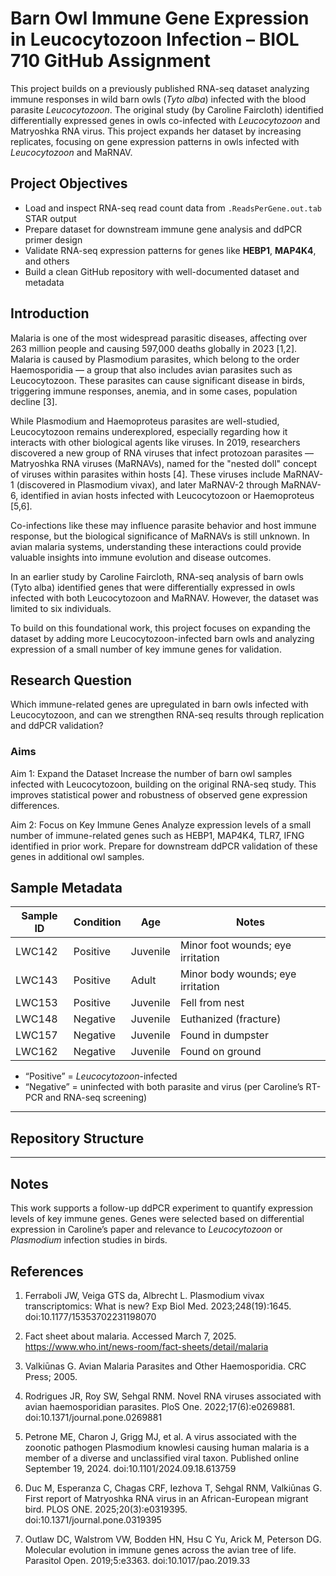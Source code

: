 # Barn Owl Immune Gene Expression in Leucocytozoon Infection – BIOL 710 GitHub Assignment

This project builds on a previously published RNA-seq dataset analyzing immune responses in wild barn owls (*Tyto alba*) infected with the blood parasite *Leucocytozoon*. The original study (by Caroline Faircloth) identified differentially expressed genes in owls co-infected with *Leucocytozoon* and Matryoshka RNA virus. This project expands her dataset by increasing replicates, focusing on gene expression patterns in owls infected with *Leucocytozoon* and MaRNAV.

## Project Objectives

- Load and inspect RNA-seq read count data from `.ReadsPerGene.out.tab` STAR output
- Prepare dataset for downstream immune gene analysis and ddPCR primer design
- Validate RNA-seq expression patterns for genes like **HEBP1**, **MAP4K4**, and others
- Build a clean GitHub repository with well-documented dataset and metadata

## Introduction

Malaria is one of the most widespread parasitic diseases, affecting over 263 million people and causing 597,000 deaths globally in 2023 [1,2]. Malaria is caused by Plasmodium parasites, which belong to the order Haemosporidia — a group that also includes avian parasites such as Leucocytozoon. These parasites can cause significant disease in birds, triggering immune responses, anemia, and in some cases, population decline [3].

While Plasmodium and Haemoproteus parasites are well-studied, Leucocytozoon remains underexplored, especially regarding how it interacts with other biological agents like viruses. In 2019, researchers discovered a new group of RNA viruses that infect protozoan parasites — Matryoshka RNA viruses (MaRNAVs), named for the "nested doll" concept of viruses within parasites within hosts [4]. These viruses include MaRNAV-1 (discovered in Plasmodium vivax), and later MaRNAV-2 through MaRNAV-6, identified in avian hosts infected with Leucocytozoon or Haemoproteus [5,6].

Co-infections like these may influence parasite behavior and host immune response, but the biological significance of MaRNAVs is still unknown. In avian malaria systems, understanding these interactions could provide valuable insights into immune evolution and disease outcomes.

In an earlier study by Caroline Faircloth, RNA-seq analysis of barn owls (Tyto alba) identified genes that were differentially expressed in owls infected with both Leucocytozoon and MaRNAV. However, the dataset was limited to six individuals.

To build on this foundational work, this project focuses on expanding the dataset by adding more Leucocytozoon-infected barn owls and analyzing expression of a small number of key immune genes for validation.

## Research Question

Which immune-related genes are upregulated in barn owls infected with Leucocytozoon, and can we strengthen RNA-seq results through replication and ddPCR validation?

### Aims

Aim 1: Expand the Dataset
Increase the number of barn owl samples infected with Leucocytozoon, building on the original RNA-seq study. This improves statistical power and robustness of observed gene expression differences.

Aim 2: Focus on Key Immune Genes
Analyze expression levels of a small number of immune-related genes such as HEBP1, MAP4K4, TLR7, IFNG identified in prior work. Prepare for downstream ddPCR validation of these genes in additional owl samples.

## Sample Metadata

| Sample ID | Condition  | Age      | Notes                            |
|-----------|------------|----------|----------------------------------|
| LWC142    | Positive   | Juvenile | Minor foot wounds; eye irritation |
| LWC143    | Positive   | Adult    | Minor body wounds; eye irritation |
| LWC153    | Positive   | Juvenile | Fell from nest                   |
| LWC148    | Negative   | Juvenile | Euthanized (fracture)            |
| LWC157    | Negative   | Juvenile | Found in dumpster                |
| LWC162    | Negative   | Juvenile | Found on ground                  |

- “Positive” = *Leucocytozoon*-infected
- “Negative” = uninfected with both parasite and virus (per Caroline’s RT-PCR and RNA-seq screening)

---

## Repository Structure

---

## Notes

This work supports a follow-up ddPCR experiment to quantify expression levels of key immune genes. Genes were selected based on differential expression in Caroline’s paper and relevance to *Leucocytozoon* or *Plasmodium* infection studies in birds.

## References

1. Ferraboli JW, Veiga GTS da, Albrecht L. Plasmodium vivax transcriptomics: What is new? Exp Biol Med. 2023;248(19):1645. doi:10.1177/15353702231198070

2. Fact sheet about malaria. Accessed March 7, 2025. https://www.who.int/news-room/fact-sheets/detail/malaria

3. Valkiūnas G. Avian Malaria Parasites and Other Haemosporidia. CRC Press; 2005.

4. Rodrigues JR, Roy SW, Sehgal RNM. Novel RNA viruses associated with avian haemosporidian parasites. PloS One. 2022;17(6):e0269881. doi:10.1371/journal.pone.0269881

5. Petrone ME, Charon J, Grigg MJ, et al. A virus associated with the zoonotic pathogen Plasmodium knowlesi causing human malaria is a member of a diverse and unclassified viral taxon. Published online September 19, 2024. doi:10.1101/2024.09.18.613759

6. Duc M, Esperanza C, Chagas CRF, Iezhova T, Sehgal RNM, Valkiūnas G. First report of Matryoshka RNA virus in an African-European migrant bird. PLOS ONE. 2025;20(3):e0319395. doi:10.1371/journal.pone.0319395

7. Outlaw DC, Walstrom VW, Bodden HN, Hsu C Yu, Arick M, Peterson DG. Molecular evolution in immune genes across the avian tree of life. Parasitol Open. 2019;5:e3363. doi:10.1017/pao.2019.33


